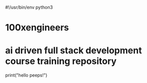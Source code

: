 #!/usr/bin/env python3

# 100xengineers
# ai driven full stack development course training repository

print("hello peeps!")

